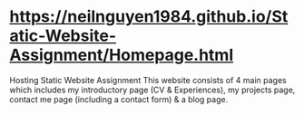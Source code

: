 # https://neilnguyen1984.github.io/Static-Website-Assignment/Homepage.html
Hosting Static Website Assignment This website consists of 4 main pages which includes my introductory page (CV & Experiences), my projects page, contact me page (including a contact form) & a blog page.
